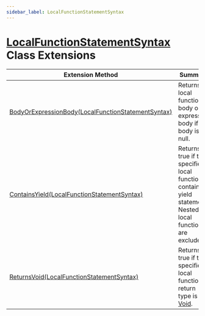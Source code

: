 ```yaml
---
sidebar_label: LocalFunctionStatementSyntax
---
```


# [LocalFunctionStatementSyntax](https://docs.microsoft.com/en-us/dotnet/api/microsoft.codeanalysis.csharp.syntax.localfunctionstatementsyntax) Class Extensions

| Extension Method | Summary |
| ---------------- | ------- |
| [BodyOrExpressionBody(LocalFunctionStatementSyntax)](../../../../Roslynator/CSharp/SyntaxExtensions/BodyOrExpressionBody/index.md#Roslynator_CSharp_SyntaxExtensions_BodyOrExpressionBody_Microsoft_CodeAnalysis_CSharp_Syntax_LocalFunctionStatementSyntax_) | Returns local function body or an expression body if the body is null\. |
| [ContainsYield(LocalFunctionStatementSyntax)](../../../../Roslynator/CSharp/SyntaxExtensions/ContainsYield/index.md#Roslynator_CSharp_SyntaxExtensions_ContainsYield_Microsoft_CodeAnalysis_CSharp_Syntax_LocalFunctionStatementSyntax_) | Returns true if the specified local function contains yield statement\. Nested local functions are excluded\. |
| [ReturnsVoid(LocalFunctionStatementSyntax)](../../../../Roslynator/CSharp/SyntaxExtensions/ReturnsVoid/index.md#Roslynator_CSharp_SyntaxExtensions_ReturnsVoid_Microsoft_CodeAnalysis_CSharp_Syntax_LocalFunctionStatementSyntax_) | Returns true if the specified local function' return type is [Void](https://docs.microsoft.com/en-us/dotnet/api/system.void)\. |

